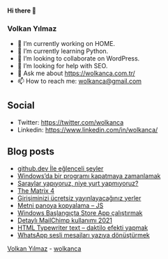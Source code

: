 #### Hi there 👋

### Volkan Yılmaz

- 🔭 I’m currently working on HOME.
- 🌱 I’m currently learning Python.
- 👯 I’m looking to collaborate on WordPress.
- 🤔 I’m looking for help with SEO.
- 💬 Ask me about https://wolkanca.com.tr/
- 📫 How to reach me: wolkanca@gmail.com

## Social
- Twitter: https://twitter.com/wolkanca
- Linkedin: https://www.linkedin.com/in/wolkanca/



## Blog posts
<!-- BLOG-POST-LIST:START -->
- [github.dev İle eğlenceli şeyler](https://wolkanca.com.tr/github-dev-ile-eglenceli-seyler/)
- [Windows’da bir programı kapatmaya zamanlamak](https://wolkanca.com.tr/windowsda-bir-programi-kapatmaya-zamanlamak/)
- [Saraylar yapıyoruz, niye yurt yapmıyoruz?](https://wolkanca.com.tr/saraylar-yapiyoruz-niye-yurt-yapmiyoruz/)
- [The Matrix 4](https://wolkanca.com.tr/the-matrix-4/)
- [Girişiminizi ücretsiz yayınlayacağınız yerler](https://wolkanca.com.tr/girisiminizi-ucretsiz-yayinlayacaginiz-yerler/)
- [Metni panoya kopyalama – JS](https://wolkanca.com.tr/metni-panoya-kopyalama-js/)
- [Windows Başlangıçta Store App çalıştırmak](https://wolkanca.com.tr/windows-baslangicta-store-app-calistirmak/)
- [Detaylı MailChimp kullanımı 2021](https://wolkanca.com.tr/detayli-mailchimp-kullanimi-2021/)
- [HTML Typewriter text – daktilo efekti yapmak](https://wolkanca.com.tr/html-typewriter-text-daktilo-efekti-yapmak/)
- [WhatsApp sesli mesajları yazıya dönüştürmek](https://wolkanca.com.tr/whatsapp-sesli-mesajlari-yaziya-donusturmek/)
<!-- BLOG-POST-LIST:END -->


[Volkan Yılmaz](https://volkanyilmaz.com.tr/) - [wolkanca](https://wolkanca.com.tr/)
